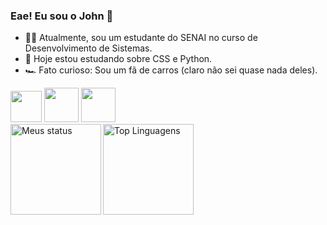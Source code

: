 ### Eae! Eu sou o John 👋
- 🧑‍💻 Atualmente, sou um estudante do SENAI no curso de Desenvolvimento de Sistemas.
- 🌱 Hoje estou estudando sobre CSS e Python.
- 🏎️ Fato curioso: Sou um fã de carros (claro não sei quase nada deles).

<div style="display inline">
<img width='50' height='50' src="https://cdn.jsdelivr.net/gh/devicons/devicon/icons/python/python-original.svg" />
<img width='55' height='55' src="https://cdn.jsdelivr.net/gh/devicons/devicon/icons/html5/html5-original-wordmark.svg" />        
<img width='55' height='55' src="https://cdn.jsdelivr.net/gh/devicons/devicon/icons/css3/css3-original-wordmark.svg" />
</div>

<div style="display inline">
<img alt="Meus status" align="left" height="145em" src="https://github-readme-stats.vercel.app/api?username=John-Cristopher&show_icons=true&theme=tokyonight"/>
<img alt="Top Linguagens" align="left" height="145em" src="https://github-readme-stats.vercel.app/api/top-langs/?username=John-Cristopher&layout=compact&theme=tokyonight"/>
</div>
